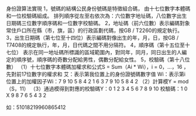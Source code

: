 身份證算法實現
1，號碼的結構公民身份號碼是特徵組合碼，
由十七位數字本體碼和一位校驗碼組成。
排列順序從左至右依次為：六位數字地址碼，八位數字出生日期碼三位數字順序碼和一位數字校驗碼。
2，地址碼（前六位數）表示編碼對象常住戶口所在縣（市，旗，區）的行政區劃代碼，按GB / T2260的規定執行。
3，出生日期碼（第七位至十四位）表示編碼對像出生的年，月，日，按GB / T7408的規定執行，年，月，日代碼之間不用分隔符。
4，順序碼（第十五位至十七位）
表示在同一地址碼所標識的區域範圍內，對同年，同月，同日出生的人編定的順序號，順序碼的奇數分配給男性，偶數分配給女性。
5，校驗碼（第十八位數）
（1）十七位數字本體碼加權求和公式S = Sum（Ai * Wi），i = 0，...，16
，先對前17位數字的權求和
艾：表示第我位置上的身份證號碼數字值
Wi：表示第i位置上的加權因子Wi：7 9 10 5 8 4 2 1 6 3 7 9 10 5 8 4 2
（2）計算模Y = mod（S，11）
（3）通過模得到對應的校驗碼Y：0 1 2 3 4 5 6 7 8 9 10
校驗碼：1 0 X 9 8 7 6 5 4 3 2

如：51018219960865412
